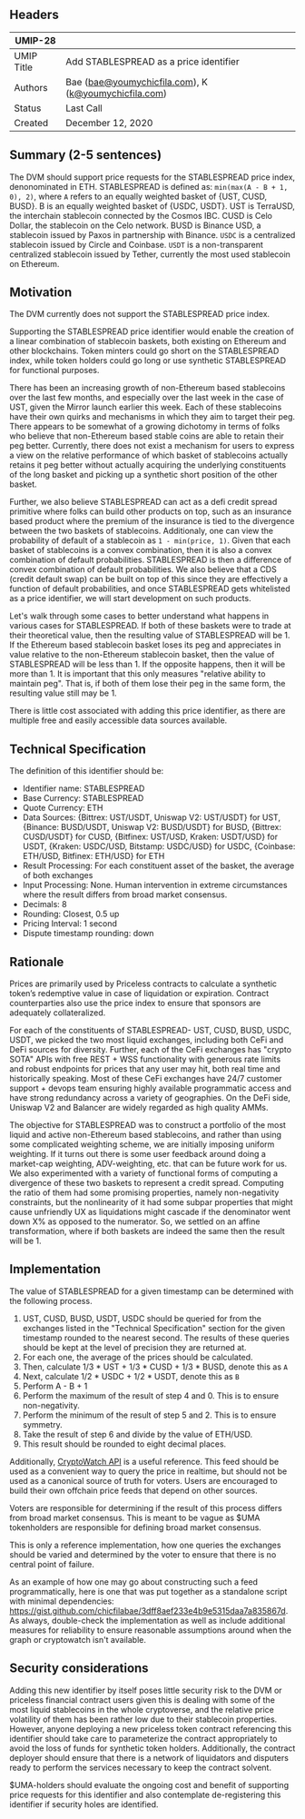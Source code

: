 ## Headers
| UMIP-28     |                                                                                                                                          |
|------------|------------------------------------------------------------------------------------------------------------------------------------------|
| UMIP Title | Add STABLESPREAD as a price identifier              |
| Authors    | Bae (bae@youmychicfila.com), K (k@youmychicfila.com) |
| Status     | Last Call                                                                                                                                    |
| Created    | December 12, 2020                                                                                                                           |
 
## Summary (2-5 sentences)
The DVM should support price requests for the STABLESPREAD price index, denonominated in ETH. STABLESPREAD is defined as: `min(max(A - B + 1, 0), 2)`, where `A` refers to an equally weighted basket of {UST, CUSD, BUSD}. B is an equally weighted basket of {USDC, USDT}. UST is TerraUSD, the interchain stablecoin connected by the Cosmos IBC. CUSD is Celo Dollar, the stablecoin on the Celo network. BUSD is Binance USD, a stablecoin issued by Paxos in partnership with Binance. `USDC` is a centralized stablecoin issued by Circle and Coinbase. `USDT` is a non-transparent centralized stablecoin issued by Tether, currently the most used stablecoin on Ethereum.

## Motivation
The DVM currently does not support the STABLESPREAD price index. 
 
Supporting the STABLESPREAD price identifier would enable the creation of a linear combination of stablecoin baskets, both existing on Ethereum and other blockchains. Token minters could go short on the STABLESPREAD index, while token holders could go long or use synthetic STABLESPREAD for functional purposes.
 
There has been an increasing growth of non-Ethereum based stablecoins over the last few months, and especially over the last week in the case of UST, given the Mirror launch earlier this week. Each of these stablecoins have their own quirks and mechanisms in which they aim to target their peg. There appears to be somewhat of a growing dichotomy in terms of folks who believe that non-Ethereum based stable coins are able to retain their peg better. Currently, there does not exist a mechanism for users to express a view on the relative performance of which basket of stablecoins actually retains it peg better without actually acquiring the underlying constituents of the long basket and picking up a synthetic short position of the other basket. 

Further, we also believe STABLESPREAD can act as a defi credit spread primitive where folks can build other products on top, such as an insurance based product where the premium of the insurance is tied to the divergence between the two baskets of stablecoins. Additionaly, one can view the probability of default of a stablecoin as `1 - min(price, 1)`. Given that each basket of stablecoins is a convex combination, then it is also a convex combination of default probabilities. STABLESPREAD is then a difference of convex combination of default probabilities. We also believe that a CDS (credit default swap) can be built on top of this since they are effectively a function of default probabilities, and once STABLESPREAD gets whitelisted as a price identifier, we will start development on such products.

Let's walk through some cases to better understand what happens in various cases for STABLESPREAD. If both of these baskets were to trade at their theoretical value, then the resulting value of STABLESPREAD will be 1. If the Ethereum based stablecoin basket loses its peg and appreciates in value relative to the non-Ethereum stablecoin basket, then the value of STABLESPREAD will be less than 1. If the opposite happens, then it will be more than 1. It is important that this only measures "relative ability to maintain peg". That is, if both of them lose their peg in the same form, the resulting value still may be 1. 
 
There is little cost associated with adding this price identifier, as there are multiple free and easily accessible data sources available.
 
## Technical Specification
The definition of this identifier should be:
 
- Identifier name: STABLESPREAD
- Base Currency: STABLESPREAD
- Quote Currency: ETH
- Data Sources: {Bittrex: UST/USDT, Uniswap V2: UST/USDT} for UST, {Binance: BUSD/USDT, Uniswap V2: BUSD/USDT} for BUSD, {Bittrex: CUSD/USDT} for CUSD, {Bitfinex: UST/USD, Kraken: USDT/USD} for USDT, {Kraken: USDC/USD, Bitstamp: USDC/USD} for USDC, {Coinbase: ETH/USD, Bitfinex: ETH/USD} for ETH
- Result Processing: For each constituent asset of the basket, the average of both exchanges
- Input Processing: None. Human intervention in extreme circumstances where the result differs from broad market consensus.
- Decimals: 8
- Rounding: Closest, 0.5 up
- Pricing Interval: 1 second
- Dispute timestamp rounding: down
 
## Rationale
Prices are primarily used by Priceless contracts to calculate a synthetic token’s redemptive value in case of liquidation or expiration. Contract counterparties also use the price index to ensure that sponsors are adequately collateralized.

For each of the constituents of STABLESPREAD- UST, CUSD, BUSD, USDC, USDT, we picked the two most liquid exchanges, including both CeFi and DeFi sources for diversity. Further, each of the CeFi exchanges has "crypto SOTA" APIs with free REST + WSS functionality with generous rate limits and robust endpoints for prices that any user may hit, both real time and historically speaking. Most of these CeFi exchanges have 24/7 customer support + devops team ensuring highly available programmatic access and have strong redundancy across a variety of geographies. On the DeFi side, Uniswap V2 and Balancer are widely regarded as high quality AMMs. 

The objective for STABLESPREAD was to construct a portfolio of the most liquid and active non-Ethereum based stablecoins, and rather than using some complicated weighting scheme, we are initially imposing uniform weighting. If it turns out there is some user feedback around doing a market-cap weighting, ADV-weighting, etc. that can be future work for us. We also experimented with a variety of functional forms of computing a divergence of these two baskets to represent a credit spread. Computing the ratio of them had some promising properties, namely non-negativity constraints, but the nonlinearity of it had some subpar properties that might cause unfriendly UX as liquidations might cascade if the denominator went down X% as opposed to the numerator. So, we settled on an affine transformation, where if both baskets are indeed the same then the result will be 1.

## Implementation
 
The value of STABLESPREAD for a given timestamp can be determined with the following process.
 
1. UST, CUSD, BUSD, USDT, USDC should be queried for from the exchanges listed in the "Technical Specification" section for the given timestamp rounded to the nearest second. The results of these queries should be kept at the level of precision they are returned at.
2. For each one, the average of the prices should be calculated.
3. Then, calculate 1/3 * UST + 1/3 * CUSD + 1/3 * BUSD, denote this as `A`
4. Next, calculate 1/2 * USDC + 1/2 * USDT, denote this as `B`
5. Perform A - B + 1
6. Perform the maximum of the result of step 4 and 0. This is to ensure non-negativity. 
7. Perform the minimum of the result of step 5 and 2. This is to ensure symmetry.
8. Take the result of step 6 and divide by the value of ETH/USD.
9.  This result should be rounded to eight decimal places.
 
Additionally, [CryptoWatch API](https://docs.cryptowat.ch/rest-api/) is a useful reference. This feed should be used as a convenient way to query the price in realtime, but should not be used as a canonical source of truth for voters. Users are encouraged to build their own offchain price feeds that depend on other sources.
 
Voters are responsible for determining if the result of this process differs from broad market consensus. This is meant to be vague as $UMA tokenholders are responsible for defining broad market consensus.
 
This is only a reference implementation, how one queries the exchanges should be varied and determined by the voter to ensure that there is no central point of failure.

As an example of how one may go about constructing such a feed programmatically, here is one that was put together as a standalone script with minimal dependencies: https://gist.github.com/chicfilabae/3dff8aef233e4b9e5315daa7a835867d. As always, double-check the implementation as well as include additional measures for reliability to ensure reasonable assumptions around when the graph or cryptowatch isn't available. 
 
## Security considerations
Adding this new identifier by itself poses little security risk to the DVM or priceless financial contract users given this is dealing with some of the most liquid stablecoins in the whole cryptoverse, and the relative price volatility of them has been rather low due to their stablecoin properties. However, anyone deploying a new priceless token contract referencing this identifier should take care to parameterize the contract appropriately to avoid the loss of funds for synthetic token holders. Additionally, the contract deployer should ensure that there is a network of liquidators and disputers ready to perform the services necessary to keep the contract solvent.
 
$UMA-holders should evaluate the ongoing cost and benefit of supporting price requests for this identifier and also contemplate de-registering this identifier if security holes are identified.
